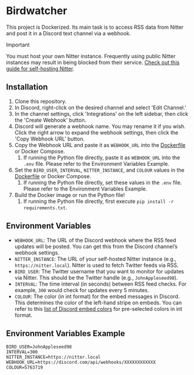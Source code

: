 # Birdwatcher
This project is Dockerized. Its main task is to access RSS data from Nitter and post it in a Discord text channel via a webhook.

> [!IMPORTANT]
> You must host your own Nitter instance. Frequently using public Nitter instances may result in being blocked from their service. [Check out this guide for self-hosting Nitter](https://github.com/sekai-soft/guide-nitter-self-hosting).

## Installation
1. Clone this repository.
2. In Discord, right-click on the desired channel and select 'Edit Channel.'
3. In the channel settings, click 'Integrations' on the left sidebar, then click the 'Create Webhook' button.
4. Discord will generate a webhook name. You may rename it if you wish. Click the right arrow to expand the webhook settings, then click the 'Copy Webhook URL' button.
5. Copy the Webhook URL and paste it as `WEBHOOK_URL` into the [Dockerfile](https://github.com/BatteryDie/birdwatcher/blob/main/Dockerfile) or Docker Compose.
    1. If running the Python file directly, paste it as `WEBHOOK_URL` into the `.env` file. Please refer to the Environment Variables Example.
6. Set the `BIRD_USER`, `INTERVAL`, `NITTER_INSTANCE`, and `COLOUR` values in the [Dockerfile](https://github.com/BatteryDie/birdwatcher/blob/main/Dockerfile) or Docker Compose.
    1. If running the Python file directly, set these values in the `.env` file. Please refer to the Environment Variables Example.
7. Build the Docker image or run the Python file!
    1. If running the Python file directly, first execute `pip install -r requirements.txt`.

## Environment Variables

- `WEBHOOK_URL`: The URL of the Discord webhook where the RSS feed updates will be posted. You can get this from the Discord channel’s webhook settings.
- `NITTER_INSTANCE`: The URL of your self-hosted Nitter instance (e.g., `https://nitter.local`). Nitter is used to fetch Twitter feeds via RSS.
- `BIRD_USER`: The Twitter username that you want to monitor for updates via Nitter. This should be the Twitter handle (e.g., `JohnAppleseed98`).
- `INTERVAL`: The time interval (in seconds) between RSS feed checks. For example, `300` would check for updates every 5 minutes.
- `COLOUR`: The color (in int format) for the embed messages in Discord. This determines the color of the left-hand stripe on embeds. You can refer to this [list of Discord embed colors](https://gist.github.com/thomasbnt/b6f455e2c7d743b796917fa3c205f812) for pre-selected colors in int format.

## Environment Variables Example
```
BIRD_USER=JohnAppleseed98
INTERVAL=300
NITTER_INSTANCE=https://nitter.local
WEBHOOK_URL=https://discord.com/api/webhooks/XXXXXXXXXXXX 
COLOUR=5763719
```
